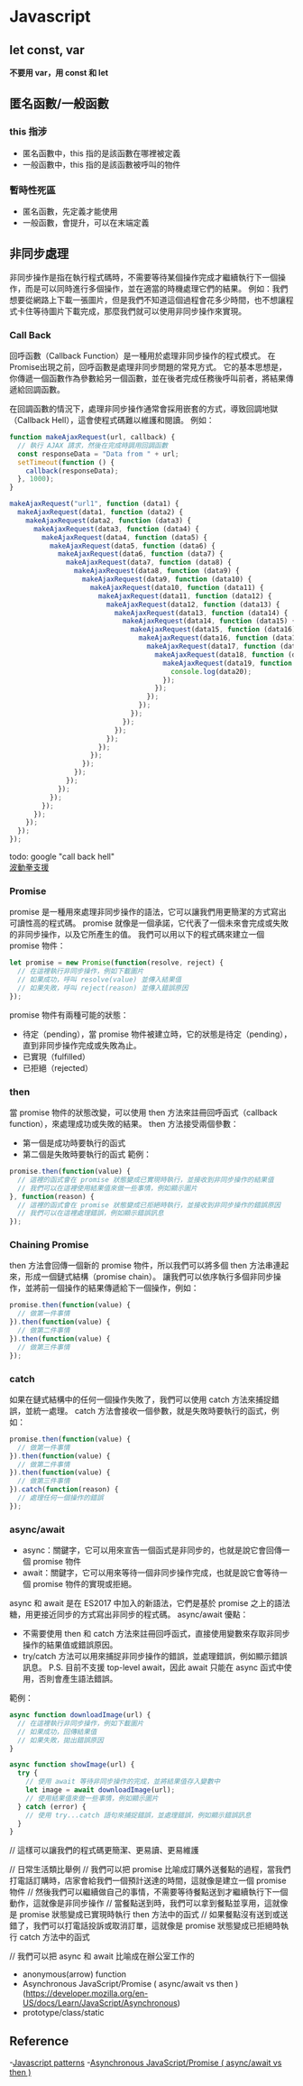# Javascript
## let const, var

**不要用 var，用 const 和 let**

## 匿名函數/一般函數
### this 指涉
- 匿名函數中，this 指的是該函數在哪裡被定義
- 一般函數中，this 指的是該函數被呼叫的物件
### 暫時性死區
- 匿名函數，先定義才能使用
- 一般函數，會提升，可以在末端定義

## 非同步處理
非同步操作是指在執行程式碼時，不需要等待某個操作完成才繼續執行下一個操作，而是可以同時進行多個操作，並在適當的時機處理它們的結果。
例如：我們想要從網路上下載一張圖片，但是我們不知道這個過程會花多少時間，也不想讓程式卡住等待圖片下載完成，那麼我們就可以使用非同步操作來實現。

### Call Back
回呼函數（Callback Function）是一種用於處理非同步操作的程式模式。 在Promise出現之前，回呼函數是處理非同步問題的常見方式。 它的基本思想是，你傳遞一個函數作為參數給另一個函數，並在後者完成任務後呼叫前者，將結果傳遞給回調函數。

在回調函數的情況下，處理非同步操作通常會採用嵌套的方式，導致回調地獄（Callback Hell），這會使程式碼難以維護和閱讀。 例如：

```js
function makeAjaxRequest(url, callback) {
  // 執行 AJAX 請求，然後在完成時調用回調函數
  const responseData = "Data from " + url;
  setTimeout(function () {
    callback(responseData);
  }, 1000);
}

makeAjaxRequest("url1", function (data1) {
  makeAjaxRequest(data1, function (data2) {
    makeAjaxRequest(data2, function (data3) {
      makeAjaxRequest(data3, function (data4) {
        makeAjaxRequest(data4, function (data5) {
          makeAjaxRequest(data5, function (data6) {
            makeAjaxRequest(data6, function (data7) {
              makeAjaxRequest(data7, function (data8) {
                makeAjaxRequest(data8, function (data9) {
                  makeAjaxRequest(data9, function (data10) {
                    makeAjaxRequest(data10, function (data11) {
                      makeAjaxRequest(data11, function (data12) {
                        makeAjaxRequest(data12, function (data13) {
                          makeAjaxRequest(data13, function (data14) {
                            makeAjaxRequest(data14, function (data15) {
                              makeAjaxRequest(data15, function (data16) {
                                makeAjaxRequest(data16, function (data17) {
                                  makeAjaxRequest(data17, function (data18) {
                                    makeAjaxRequest(data18, function (data19) {
                                      makeAjaxRequest(data19, function (data20) {
                                        console.log(data20);
                                      });
                                    });
                                  });
                                });
                              });
                            });
                          });
                        });
                      });
                    });
                  });
                });
              });
            });
          });
        });
      });
    });
  });
});
```

todo: google "call back hell"  
[波動拳支援](https://lidemy5thwbc.coderbridge.io/2022/08/01/%E5%B7%A2%E7%8B%80%E6%95%91%E6%98%9F%E4%B8%89%E9%83%A8%E6%9B%B2(1)-%E5%BE%9E-callback-hell-%E5%88%B0-promise-chain/)

### Promise
promise 是一種用來處理非同步操作的語法，它可以讓我們用更簡潔的方式寫出可讀性高的程式碼。
promise 就像是一個承諾，它代表了一個未來會完成或失敗的非同步操作，以及它所產生的值。
我們可以用以下的程式碼來建立一個 promise 物件：
```js
let promise = new Promise(function(resolve, reject) {
  // 在這裡執行非同步操作，例如下載圖片
  // 如果成功，呼叫 resolve(value) 並傳入結果值
  // 如果失敗，呼叫 reject(reason) 並傳入錯誤原因
});
```
promise 物件有兩種可能的狀態：
 - 待定（pending），當 promise 物件被建立時，它的狀態是待定（pending），直到非同步操作完成或失敗為止。
 - 已實現（fulfilled）
 - 已拒絕（rejected）

### then
當 promise 物件的狀態改變，可以使用 then 方法來註冊回呼函式（callback function），來處理成功或失敗的結果。
then 方法接受兩個參數：
 - 第一個是成功時要執行的函式
 - 第二個是失敗時要執行的函式
範例：
```js
promise.then(function(value) {
  // 這裡的函式會在 promise 狀態變成已實現時執行，並接收到非同步操作的結果值
  // 我們可以在這裡使用結果值來做一些事情，例如顯示圖片
}, function(reason) {
  // 這裡的函式會在 promise 狀態變成已拒絕時執行，並接收到非同步操作的錯誤原因
  // 我們可以在這裡處理錯誤，例如顯示錯誤訊息
});
```

### Chaining Promise
then 方法會回傳一個新的 promise 物件，所以我們可以將多個 then 方法串連起來，形成一個鏈式結構（promise chain）。
讓我們可以依序執行多個非同步操作，並將前一個操作的結果傳遞給下一個操作，例如：
```js
promise.then(function(value) {
  // 做第一件事情
}).then(function(value) {
  // 做第二件事情
}).then(function(value) {
  // 做第三件事情
});
```

### catch
如果在鏈式結構中的任何一個操作失敗了，我們可以使用 catch 方法來捕捉錯誤，並統一處理。
catch 方法會接收一個參數，就是失敗時要執行的函式，例如：
```js
promise.then(function(value) {
  // 做第一件事情
}).then(function(value) {
  // 做第二件事情
}).then(function(value) {
  // 做第三件事情
}).catch(function(reason) {
  // 處理任何一個操作的錯誤
});
```

### async/await
 - async：關鍵字，它可以用來宣告一個函式是非同步的，也就是說它會回傳一個 promise 物件
 - await：關鍵字，它可以用來等待一個非同步操作完成，也就是說它會等待一個 promise 物件的實現或拒絕。

async 和 await 是在 ES2017 中加入的新語法，它們是基於 promise 之上的語法糖，用更接近同步的方式寫出非同步的程式碼。
async/await 優點：
 - 不需要使用 then 和 catch 方法來註冊回呼函式，直接使用變數來存取非同步操作的結果值或錯誤原因。
 - try/catch 方法可以用來捕捉非同步操作的錯誤，並處理錯誤，例如顯示錯誤訊息。
P.S. 目前不支援 top-level await，因此 await 只能在 async 函式中使用，否則會產生語法錯誤。

範例：
```js
async function downloadImage(url) {
  // 在這裡執行非同步操作，例如下載圖片
  // 如果成功，回傳結果值
  // 如果失敗，拋出錯誤原因
}

async function showImage(url) {
  try {
    // 使用 await 等待非同步操作的完成，並將結果值存入變數中
    let image = await downloadImage(url);
    // 使用結果值來做一些事情，例如顯示圖片
  } catch (error) {
    // 使用 try...catch 語句來捕捉錯誤，並處理錯誤，例如顯示錯誤訊息
  }
}
```

// 這樣可以讓我們的程式碼更簡潔、更易讀、更易維護

// 日常生活類比舉例
// 我們可以把 promise 比喻成訂購外送餐點的過程，當我們打電話訂購時，店家會給我們一個預計送達的時間，這就像是建立一個 promise 物件
// 然後我們可以繼續做自己的事情，不需要等待餐點送到才繼續執行下一個動作，這就像是非同步操作
// 當餐點送到時，我們可以拿到餐點並享用，這就像是 promise 狀態變成已實現時執行 then 方法中的函式
// 如果餐點沒有送到或送錯了，我們可以打電話投訴或取消訂單，這就像是 promise 狀態變成已拒絕時執行 catch 方法中的函式

// 我們可以把 async 和 await 比喻成在辦公室工作的





 - anonymous(arrow) function
 - Asynchronous JavaScript/Promise ( async/await vs then ) (https://developer.mozilla.org/en-US/docs/Learn/JavaScript/Asynchronous)
 - prototype/class/static
## Reference
 -[Javascript patterns](https://www.freecodecamp.org/news/javascript-design-patterns-explained/)
 -[Asynchronous JavaScript/Promise ( async/await vs then )](https://developer.mozilla.org/en-US/docs/Learn/JavaScript/Asynchronous)